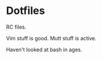 # Dotfiles

RC files.

Vim stuff is good. 
Mutt stuff is active.

Haven't looked at bash in ages. 



